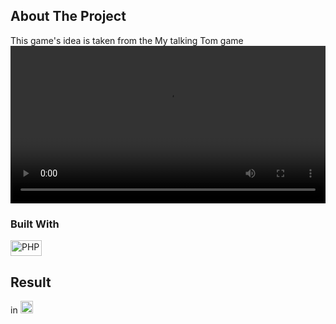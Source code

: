 <!-- ABOUT THE PROJECT -->
## About The Project

This game's idea is taken from the My talking Tom game
<video width="100%" controls>
                        <source src="" type="video/mp4">
                    </video>
### Built With

<img src="https://github.com/get-icon/geticon/raw/master/icons/php.svg" alt="PHP" width="50px" height="25px"/>


## Result

in <a href="https://t.me/smirkingbot/" title="Telegram" target="_blank"><img src="https://telegram.org/img/favicon.ico" alt="PHP" width="20px" height="20px"/></a>
